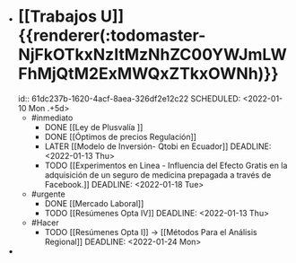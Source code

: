 - # [[Trabajos U]]  {{renderer(:todomaster-NjFkOTkxNzItMzNhZC00YWJmLWFhMjQtM2ExMWQxZTkxOWNh)}}
  id:: 61dc237b-1620-4acf-8aea-326df2e12c22
  SCHEDULED: <2022-01-10 Mon .+5d>
	- #inmediato
		- DONE [[Ley de Plusvalía ]]
		- DONE [[Óptimos de precios Regulación]]
		- LATER [[Modelo de Inversión- Qtobi en Ecuador]]
		  DEADLINE: <2022-01-13 Thu>
		- TODO [[Experimentos  en Linea - Influencia del Efecto Gratis en la adquisición de un seguro de medicina prepagada a través de Facebook.]]
		  DEADLINE: <2022-01-18 Tue>
	- #urgente
		- DONE [[Mercado Laboral]]
		- TODO [[Resúmenes Opta IV]]
		  DEADLINE: <2022-01-13 Thu>
	- #Hacer
		- TODO [[Resúmenes Opta I]] → [[Métodos Para el Análisis Regional]]
		  DEADLINE: <2022-01-24 Mon>
-